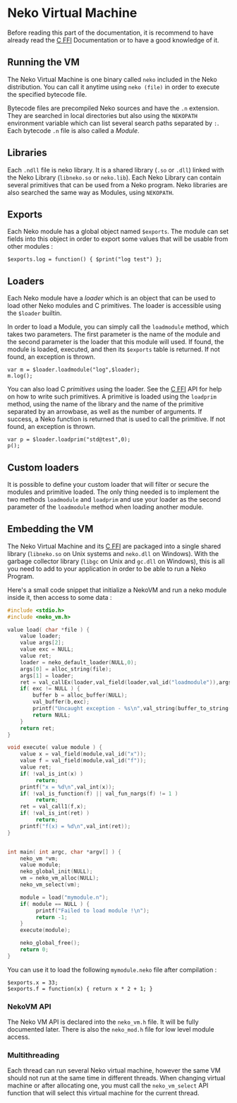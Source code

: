 # Neko Virtual Machine

Before reading this part of the documentation, it is recommend to have already read the [C FFI](doc/ffi) Documentation or to have a good knowledge of it.

## Running the VM

The Neko Virtual Machine is one binary called `neko` included in the Neko distribution. You can call it anytime using `neko (file)` in order to execute the specified bytecode file.

Bytecode files are precompiled Neko sources and have the `.n` extension. They are searched in local directories but also using the `NEKOPATH` environment variable which can list several search paths separated by `:`. Each bytecode `.n` file is also called a *Module*.

## Libraries

Each `.ndll` file is neko library. It is a shared library (`.so` or `.dll`) linked with the Neko Library (`libneko.so` or `neko.lib`). Each Neko Library can contain several primitives that can be used from a Neko program. Neko libraries are also searched the same way as Modules, using `NEKOPATH`.

## Exports

Each Neko module has a global object named `$exports`. The module can set fields into this object in order to export some values that will be usable from other modules :

```neko
$exports.log = function() { $print("log test") };
```

## Loaders

Each Neko module have a *loader* which is an object that can be used to load other Neko modules and C primitives. The loader is accessible using the `$loader` builtin.

In order to load a Module, you can simply call the `loadmodule` method, which takes two parameters. The first parameter is the name of the module and the second parameter is the loader that this module will used. If found, the module is loaded, executed, and then its `$exports` table is returned. If not found, an exception is thrown.

```neko
var m = $loader.loadmodule("log",$loader);
m.log();
```

You can also load C *primitives* using the loader. See the [C FFI](doc/ffi) API for help on how to write such primitives. A primitive is loaded using the `loadprim` method, using the name of the library and the name of the primitive separated by an arrowbase, as well as the number of arguments. If success, a Neko function is returned that is used to call the primitive. If not found, an exception is thrown.

```neko
var p = $loader.loadprim("std@test",0);
p();
```

## Custom loaders

It is possible to define your custom loader that will filter or secure the modules and primitive loaded. The only thing needed is to implement the two methods `loadmodule` and `loadprim` and use your loader as the second parameter of the `loadmodule` method when loading another module.


## Embedding the VM

The Neko Virtual Machine and its [C FFI](doc/ffi) are packaged into a single shared library (`libneko.so` on Unix systems and `neko.dll` on Windows). With the garbage collector library (`libgc` on Unix and `gc.dll` on Windows), this is all you need to add to your application in order to be able to run a Neko Program.

Here's a small code snippet that initialize a NekoVM and run a neko module inside it, then access to some data :

```c
#include <stdio.h>
#include <neko_vm.h>

value load( char *file ) {
    value loader;
    value args[2];
    value exc = NULL;
    value ret;
    loader = neko_default_loader(NULL,0);
    args[0] = alloc_string(file);
    args[1] = loader;
    ret = val_callEx(loader,val_field(loader,val_id("loadmodule")),args,2,&exc);
    if( exc != NULL ) {
        buffer b = alloc_buffer(NULL);
        val_buffer(b,exc);
        printf("Uncaught exception - %s\n",val_string(buffer_to_string(b)));
        return NULL;
    }
    return ret;
}

void execute( value module ) {
    value x = val_field(module,val_id("x"));
    value f = val_field(module,val_id("f"));
    value ret;
    if( !val_is_int(x) )
         return;
    printf("x = %d\n",val_int(x));
    if( !val_is_function(f) || val_fun_nargs(f) != 1 )
         return;
    ret = val_call1(f,x);
    if( !val_is_int(ret) )
         return;
    printf("f(x) = %d\n",val_int(ret));
}


int main( int argc, char *argv[] ) {
    neko_vm *vm;
    value module;
    neko_global_init(NULL);
    vm = neko_vm_alloc(NULL);
    neko_vm_select(vm);

    module = load("mymodule.n");
    if( module == NULL ) {
         printf("Failed to load module !\n");
         return -1;
    }
    execute(module);

    neko_global_free();
    return 0;
}

```

You can use it to load the following `mymodule.neko` file after compilation :
```neko
$exports.x = 33;
$exports.f = function(x) { return x * 2 + 1; }
```

### NekoVM API

The Neko VM API is declared into the `neko_vm.h` file. It will be fully documented later. There is also the `neko_mod.h` file for low level module access.

### Multithreading

Each thread can run several Neko virtual machine, however the same VM should not run at the same time in different threads. When changing virtual machine or after allocating one, you must call the `neko_vm_select` API function that will select this virtual machine for the current thread.
